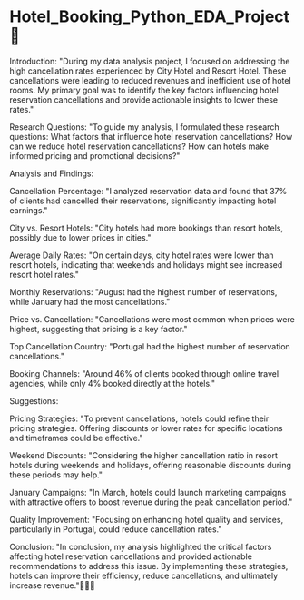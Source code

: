 # Hotel_Booking_Python_EDA_Project 🏨

Introduction:
"During my data analysis project, I focused on addressing the high cancellation rates experienced by City Hotel and Resort Hotel. These cancellations were leading to reduced revenues and inefficient use of hotel rooms. My primary goal was to identify the key factors influencing hotel reservation cancellations and provide actionable insights to lower these rates."


Research Questions:
"To guide my analysis, I formulated these research questions:
What factors that influence hotel reservation cancellations?
How can we reduce hotel reservation cancellations?
How can hotels make informed pricing and promotional decisions?"


Analysis and Findings:

Cancellation Percentage: "I analyzed reservation data and found that 37% of clients had cancelled their reservations, significantly impacting hotel earnings."

City vs. Resort Hotels: "City hotels had more bookings than resort hotels, possibly due to lower prices in cities."

Average Daily Rates: "On certain days, city hotel rates were lower than resort hotels, indicating that weekends and holidays might see increased resort hotel rates."

Monthly Reservations: "August had the highest number of reservations, while January had the most cancellations."

Price vs. Cancellation: "Cancellations were most common when prices were highest, suggesting that pricing is a key factor."

Top Cancellation Country: "Portugal had the highest number of reservation cancellations."

Booking Channels: "Around 46% of clients booked through online travel agencies, while only 4% booked directly at the hotels."



Suggestions:

Pricing Strategies: "To prevent cancellations, hotels could refine their pricing strategies. Offering discounts or lower rates for specific locations and timeframes could be effective."

Weekend Discounts: "Considering the higher cancellation ratio in resort hotels during weekends and holidays, offering reasonable discounts during these periods may help."

January Campaigns: "In March, hotels could launch marketing campaigns with attractive offers to boost revenue during the peak cancellation period."

Quality Improvement: "Focusing on enhancing hotel quality and services, particularly in Portugal, could reduce cancellation rates."


Conclusion:
"In conclusion, my analysis highlighted the critical factors affecting hotel reservation cancellations and provided actionable recommendations to address this issue. By implementing these strategies, hotels can improve their efficiency, reduce cancellations, and ultimately increase revenue."🏨🛌🌟
